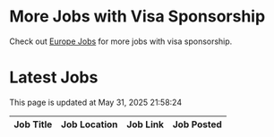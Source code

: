 # More Jobs with Visa Sponsorship

Check out [Europe Jobs](https://github.com/sureshparimi/europejobs#latest-jobs) for more jobs with visa sponsorship.

# Latest Jobs

This page is updated at May 31, 2025 21:58:24

| Job Title | Job Location | Job Link | Job Posted |
| --- | --- | --- | --- |
